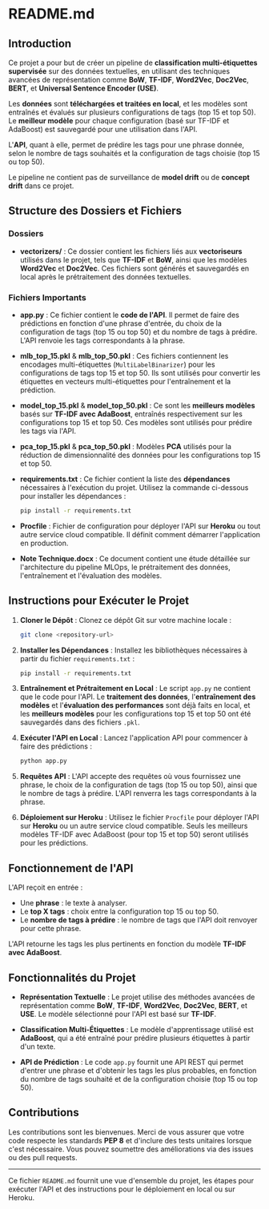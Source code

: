 # README.md

## Introduction

Ce projet a pour but de créer un pipeline de **classification multi-étiquettes supervisée** sur des données textuelles, en utilisant des techniques avancées de représentation comme **BoW**, **TF-IDF**, **Word2Vec**, **Doc2Vec**, **BERT**, et **Universal Sentence Encoder (USE)**. 

Les **données** sont **téléchargées et traitées en local**, et les modèles sont entraînés et évalués sur plusieurs configurations de tags (top 15 et top 50). Le **meilleur modèle** pour chaque configuration (basé sur TF-IDF et AdaBoost) est sauvegardé pour une utilisation dans l'API.

L'**API**, quant à elle, permet de prédire les tags pour une phrase donnée, selon le nombre de tags souhaités et la configuration de tags choisie (top 15 ou top 50). 

Le pipeline ne contient pas de surveillance de **model drift** ou de **concept drift** dans ce projet.

## Structure des Dossiers et Fichiers

### Dossiers

- **vectorizers/** : Ce dossier contient les fichiers liés aux **vectoriseurs** utilisés dans le projet, tels que **TF-IDF** et **BoW**, ainsi que les modèles **Word2Vec** et **Doc2Vec**. Ces fichiers sont générés et sauvegardés en local après le prétraitement des données textuelles.

### Fichiers Importants

- **app.py** : Ce fichier contient le **code de l'API**. Il permet de faire des prédictions en fonction d'une phrase d'entrée, du choix de la configuration de tags (top 15 ou top 50) et du nombre de tags à prédire. L'API renvoie les tags correspondants à la phrase.

- **mlb_top_15.pkl** & **mlb_top_50.pkl** : Ces fichiers contiennent les encodages multi-étiquettes (`MultiLabelBinarizer`) pour les configurations de tags top 15 et top 50. Ils sont utilisés pour convertir les étiquettes en vecteurs multi-étiquettes pour l'entraînement et la prédiction.

- **model_top_15.pkl** & **model_top_50.pkl** : Ce sont les **meilleurs modèles** basés sur **TF-IDF avec AdaBoost**, entraînés respectivement sur les configurations top 15 et top 50. Ces modèles sont utilisés pour prédire les tags via l'API.

- **pca_top_15.pkl** & **pca_top_50.pkl** : Modèles **PCA** utilisés pour la réduction de dimensionnalité des données pour les configurations top 15 et top 50.

- **requirements.txt** : Ce fichier contient la liste des **dépendances** nécessaires à l'exécution du projet. Utilisez la commande ci-dessous pour installer les dépendances :
   ```bash
   pip install -r requirements.txt
   ```

- **Procfile** : Fichier de configuration pour déployer l'API sur **Heroku** ou tout autre service cloud compatible. Il définit comment démarrer l'application en production.

- **Note Technique.docx** : Ce document contient une étude détaillée sur l'architecture du pipeline MLOps, le prétraitement des données, l'entraînement et l'évaluation des modèles.

## Instructions pour Exécuter le Projet

1. **Cloner le Dépôt** : Clonez ce dépôt Git sur votre machine locale :
   ```bash
   git clone <repository-url>
   ```

2. **Installer les Dépendances** : Installez les bibliothèques nécessaires à partir du fichier `requirements.txt` :
   ```bash
   pip install -r requirements.txt
   ```

3. **Entraînement et Prétraitement en Local** : Le script `app.py` ne contient que le code pour l'API. Le **traitement des données**, l'**entraînement des modèles** et l'**évaluation des performances** sont déjà faits en local, et les **meilleurs modèles** pour les configurations top 15 et top 50 ont été sauvegardés dans des fichiers `.pkl`.

4. **Exécuter l'API en Local** :
   Lancez l'application API pour commencer à faire des prédictions :
   ```bash
   python app.py
   ```

5. **Requêtes API** : L'API accepte des requêtes où vous fournissez une phrase, le choix de la configuration de tags (top 15 ou top 50), ainsi que le nombre de tags à prédire. L'API renverra les tags correspondants à la phrase.

6. **Déploiement sur Heroku** : Utilisez le fichier `Procfile` pour déployer l'API sur **Heroku** ou un autre service cloud compatible. Seuls les meilleurs modèles TF-IDF avec AdaBoost (pour top 15 et top 50) seront utilisés pour les prédictions.

## Fonctionnement de l'API

L'API reçoit en entrée :
- Une **phrase** : le texte à analyser.
- Le **top X tags** : choix entre la configuration top 15 ou top 50.
- Le **nombre de tags à prédire** : le nombre de tags que l'API doit renvoyer pour cette phrase.

L'API retourne les tags les plus pertinents en fonction du modèle **TF-IDF avec AdaBoost**.

## Fonctionnalités du Projet

- **Représentation Textuelle** : Le projet utilise des méthodes avancées de représentation comme **BoW**, **TF-IDF**, **Word2Vec**, **Doc2Vec**, **BERT**, et **USE**. Le modèle sélectionné pour l'API est basé sur **TF-IDF**.

- **Classification Multi-Étiquettes** : Le modèle d'apprentissage utilisé est **AdaBoost**, qui a été entraîné pour prédire plusieurs étiquettes à partir d'un texte.

- **API de Prédiction** : Le code `app.py` fournit une API REST qui permet d'entrer une phrase et d'obtenir les tags les plus probables, en fonction du nombre de tags souhaité et de la configuration choisie (top 15 ou top 50).

## Contributions

Les contributions sont les bienvenues. Merci de vous assurer que votre code respecte les standards **PEP 8** et d'inclure des tests unitaires lorsque c'est nécessaire. Vous pouvez soumettre des améliorations via des issues ou des pull requests.

---

Ce fichier `README.md` fournit une vue d'ensemble du projet, les étapes pour exécuter l'API et des instructions pour le déploiement en local ou sur Heroku.

